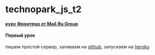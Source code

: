 # technopark_js_t2
#### [курс Фронтенд от Mail.Ru Group](https://www.youtube.com/watch?v=1Z2FYFZ_trI&index=2&list=PLrCZzMib1e9r9OwZDTtkgdIOy84SwICKu)
#### Первый урок
пишем простой сервер, заливаем на [github](https://github.com/hyberjava/technopark_js_t2), запускаем на [heroku]()